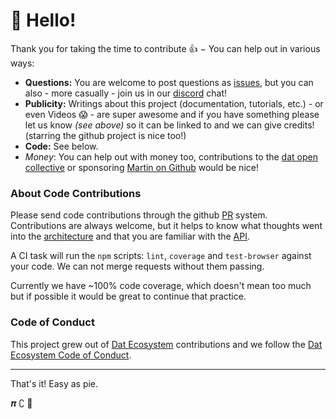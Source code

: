 # 👋 Hello!

Thank you for taking the time to contribute 👍 − You can help out in various ways:

- **Questions:** You are welcome to post questions as [issues][], but you can also - more casually - join us in our [discord][] chat!
- **Publicity:** Writings about this project (documentation, tutorials, etc.) - or even Videos 😱 - are super awesome and if you have something please let us know _(see above)_ so it can be linked to and we can give credits! (starring the github project is nice too!)
- **Code:** See below. 
- _Money_: You can help out with money too, contributions to the [dat open collective][] or sponsoring [Martin on Github][] would be nice!

### About Code Contributions

Please send code contributions through the github [PR][] system.
Contributions are always welcome, but it helps to know what thoughts went into the [architecture][] and that you are familiar with the [API][].

A CI task will run the `npm` scripts: `lint`, `coverage` and `test-browser` against your code. We can not merge requests without them passing.

Currently we have ~100% code coverage, which doesn't mean too much but if possible it would be great to continue that practice.

[issues]: https://github.com/martinheidegger/hyper-dns/issues/new
[discord]: https://discord.gg/fZymdRfctR
[PR]: https://docs.github.com/en/github/collaborating-with-issues-and-pull-requests/proposing-changes-to-your-work-with-pull-requests
[dat open collective]: https://opencollective.com/dat
[Martin on Github]: https://github.com/sponsors/martinheidegger
[Architecture]: ./architecture.md
[API]: ./api.md

### Code of Conduct

This project grew out of [Dat Ecosystem](https://dat-ecosystem.org) contributions and we follow the [Dat Ecosystem Code of Conduct](https://github.com/dat-ecosystem/organization/blob/main/code-of-conduct.md).

---

That's it! Easy as pie.

𝝅 ∁ 🍰
